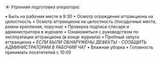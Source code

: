 *☀️ Утренняя подготовка оператора:*

• Быть на рабочем месте в 9:30
• Осмотр ограждения аттракциона на целостность
• Осмотр аттракциона на целостность (посадочные места, ремни крепления, поручни)
• Проверка подписи слесаря и администратора в журнале
• Ознакомиться с руководством по эксплуатации аттракциона (в конце журнала)
• Пробный запуск аттракциона
• *ЕСЛИ БЫЛИ ОБНАРУЖЕНЫ ДЕФЕКТЫ - СООБЩИТЬ АДМИНИСТРАТОРАМ В РАБОЧИЙ ЧАТ*
• Влажная уборка
• Готовность принимать посетителей с 10:00